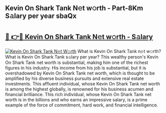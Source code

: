## Kevin On Shark Tank N𝚎t w𝚘rth - Part-8Km S𝚊lary per year sbaQx

# <h2><a href="http://gc127jx.nevu.top/?p=Kevin+On+Shark+Tank">🔗 👉🔴 Kevin On Shark Tank N𝚎t w𝚘rth - S𝚊lary</a></h2>

[![Kevin On Shark Tank N𝚎t W𝚘rth](https://i.imgur.com/Oavwk0R.jpeg)](http://gc127jx.nevu.top/?p=Kevin+On+Shark+Tank)
What is Kevin On Shark Tank n𝚎t w𝚘rth? What is Kevin On Shark Tank s𝚊lary per year?
This wealthy person's Kevin On Shark Tank net worth is substantial, making him one of the richest figures in his industry. His income from his job is substantial, but it is overshadowed by Kevin On Shark Tank net worth, which is thought to be amplified by his diverse business pursuits and extensive real estate investments. This affluent individual, whose Kevin On Shark Tank net worth is among the highest globally, is renowned for his business acumen and financial brilliance. This rich individual, whose Kevin On Shark Tank net worth is in the billions and who earns an impressive salary, is a prime example of the force of commitment, hard work, and financial intelligence.

